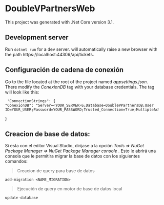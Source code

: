 # DoubleVPartnersWeb

This project was generated with .Net Core version 3.1.

## Development server

Run `dotnet run` for a dev server. will automatically raise a new browser with the path https://localhost:44306/api/tickets.

## Configuración de cadena de conexión 

Go to the file located at the root of the project named *appsettings.json*. There modify the *ConexionDB* tag with your database credentials. The tag will look like this:

     "ConnectionStrings": {
    "ConexionDB": "Server=<YOUR_SERVER>S;Database=DoubleVPartnersDB;User ID=YOUR_USER;Password=YOUR_PASSWORD;Trusted_Connection=True;MultipleActiveResultSets=true"
  }

## Creacion de base de datos: 

Si esta con el editor Visual Studio, diríjase a la opción  *Tools => NuGet Package Manager => NuGet Package Manager console* . Esto le abrirá una consola que le permitira migrar la base de datos con los siguientes comandos: 
> Creacion de query para base de datos 

    add-migration <NAME_MIGRATION>
> Ejecución de query en motor de base de datos local 

    update-database

